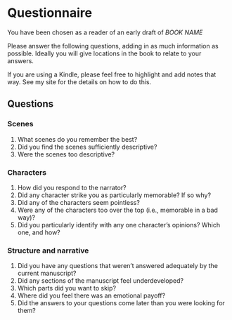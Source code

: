 # Questionnaire

You have been chosen as a reader of an early draft of *BOOK NAME*

Please answer the following questions, adding in as much information as possible. Ideally you will give locations in the book to relate to your answers.

If you are using a Kindle, please feel free to highlight and add notes that way. See my site for the details on how to do this.

## Questions

### Scenes
1. What scenes do you remember the best?
2. Did you find the scenes sufficiently descriptive?
3. Were the scenes too descriptive?

### Characters
1. How did you respond to the narrator?
2. Did any character strike you as particularly memorable? If so why?
3. Did any of the characters seem pointless?
4. Were any of the characters too over the top (i.e., memorable in a bad way)?
5. Did you particularly identify with any one character’s opinions? Which one, and how?

### Structure and narrative

1. Did you have any questions that weren’t answered adequately by the current manuscript?
2. Did any sections of the manuscript feel underdeveloped?
3. Which parts did you want to skip?
4. Where did you feel there was an emotional payoff?
5. Did the answers to your questions come later than you were looking for them?
